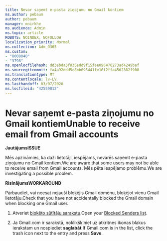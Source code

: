 ```yaml
---
title: Nevar saņemt e-pasta ziņojumu no Gmail kontiem
ms.author: pebaum
author: pebaum
manager: mnirkhe
ms.audience: Admin
ms.topic: article
ROBOTS: NOINDEX, NOFOLLOW
localization_priority: Normal
ms.collection: Adm_O365
ms.custom:
- "8000048"
- "3798"
ms.openlocfilehash: dd3ebda3f835edd9f15fee096476273ad4249baf
ms.sourcegitcommit: fa4a92ddd5c8bb695441fe16f2ffa4562382f900
ms.translationtype: MT
ms.contentlocale: lv-LV
ms.lasthandoff: 03/07/2020
ms.locfileid: "42559012"
---
```

# <a name="unable-to-receive-email-from-gmail-accounts"></a><span data-ttu-id="ac975-102">Nevar saņemt e-pasta ziņojumu no Gmail kontiem</span><span class="sxs-lookup"><span data-stu-id="ac975-102">Unable to receive email from Gmail accounts</span></span>

<span data-ttu-id="ac975-103">**Jautājums**</span><span class="sxs-lookup"><span data-stu-id="ac975-103">**ISSUE**</span></span>

<span data-ttu-id="ac975-104">Mēs apzināmies, ka daži lietotāji, iespējams, nevarēs saņemt e-pasta ziņojumu no Gmail kontiem.</span><span class="sxs-lookup"><span data-stu-id="ac975-104">We are aware that some users may not be able to receive email from Gmail accounts.</span></span> <span data-ttu-id="ac975-105">Mēs pēta iespējamo problēmu.</span><span class="sxs-lookup"><span data-stu-id="ac975-105">We are investigating a possible problem.</span></span>

<span data-ttu-id="ac975-106">**Risinājums**</span><span class="sxs-lookup"><span data-stu-id="ac975-106">**WORKAROUND**</span></span>

<span data-ttu-id="ac975-107">Pārbaudiet, vai neesat nejauši bloķējis Gmail domēnu, bloķējot vienu Gmail lietotāju.</span><span class="sxs-lookup"><span data-stu-id="ac975-107">Check that you have not accidentally blocked the Gmail domain when blocking one Gmail user.</span></span>

1. <span data-ttu-id="ac975-108">Atveriet [bloķēto sūtītāju sarakstu](https://go.microsoft.com/fwlink/?linkid=2121010).</span><span class="sxs-lookup"><span data-stu-id="ac975-108">Open your [Blocked Senders list](https://go.microsoft.com/fwlink/?linkid=2121010).</span></span>

2. <span data-ttu-id="ac975-109">Ja Gmail.com ir sarakstā, noklikšķiniet uz atkritnes ikonas blakus ierakstam un nospiediet **saglabāt**.</span><span class="sxs-lookup"><span data-stu-id="ac975-109">If Gmail.com is in the list, click the trash icon next to the entry and press **Save**.</span></span>

